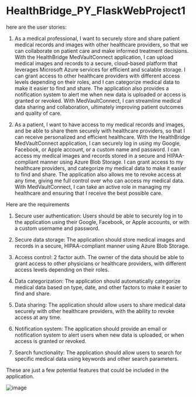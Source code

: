 # HealthBridge_PY_FlaskWebProject1
here are the user stories:
1. As a medical professional, I want to securely store and share patient medical records and images with other healthcare providers, so that we can collaborate on patient care and make informed treatment decisions. With the HealthBridge MedVaultConnect application, I can upload medical images and records to a secure, cloud-based platform that leverages Microsoft Azure services for efficient and scalable storage. I can grant access to other healthcare providers with different access levels depending on their roles, and I can categorize medical data to make it easier to find and share. The application also provides a notification system to alert me when new data is uploaded or access is granted or revoked. With MedVaultConnect, I can streamline medical data sharing and collaboration, ultimately improving patient outcomes and quality of care.

2. As a patient, I want to have access to my medical records and images, and be able to share them securely with healthcare providers, so that I can receive personalized and efficient healthcare. With the HealthBridge MedVaultConnect application, I can securely log in using my Google, Facebook, or Apple account, or a custom name and password. I can access my medical images and records stored in a secure and HIPAA-compliant manner using Azure Blob Storage. I can grant access to my healthcare providers, and categorize my medical data to make it easier to find and share. The application also allows me to revoke access at any time, giving me full control over who can access my medical data. With MedVaultConnect, I can take an active role in managing my healthcare and ensuring that I receive the best possible care.

Here are the requirements
1. Secure user authentication: Users should be able to securely log in to the application using their Google, Facebook, or Apple accounts, or with a custom username and password.

2. Secure data storage: The application should store medical images and records in a secure, HIPAA-compliant manner using Azure Blob Storage.

3. Access control: 2 factor auth. The owner of the data should be able to grant access to other physicians or healthcare providers, with different access levels depending on their roles.

4. Data categorization: The application should automatically categorize medical data based on type, date, and other factors to make it easier to find and share.

5. Data sharing: The application should allow users to share medical data securely with other healthcare providers, with the ability to revoke access at any time.

6. Notification system: The application should provide an email or notification system to alert users when new data is uploaded, or when access is granted or revoked.

7. Search functionality: The application should allow users to search for specific medical data using keywords and other search parameters.

These are just a few potential features that could be included in the application.

![image](https://user-images.githubusercontent.com/124085277/229165720-56037962-c959-49f1-835c-c4bc1d97f38e.png)
